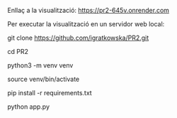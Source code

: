 Enllaç a la visualització: https://pr2-645v.onrender.com

Per executar la visualització en un servidor web local:

git clone https://github.com/igratkowska/PR2.git

cd PR2

python3 -m venv venv

source venv/bin/activate

pip install -r requirements.txt


python app.py
